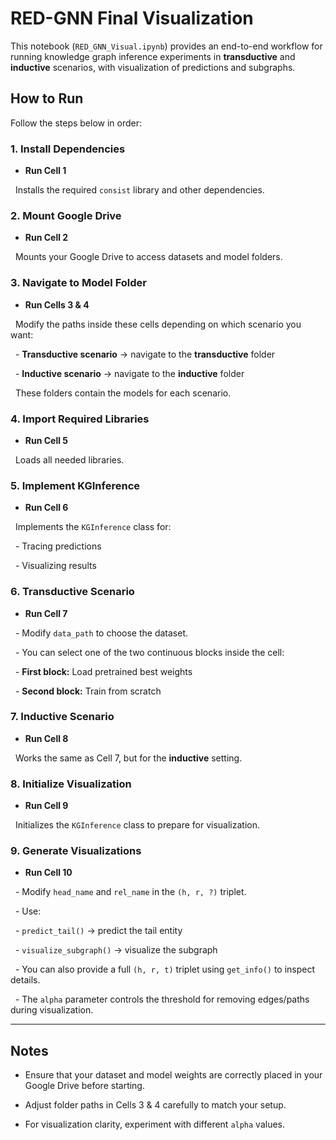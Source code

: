 # RED-GNN Final Visualization



This notebook (`RED_GNN_Visual.ipynb`) provides an end-to-end workflow for running knowledge graph inference experiments in **transductive** and **inductive** scenarios, with visualization of predictions and subgraphs.



## How to Run



Follow the steps below in order:



### 1. Install Dependencies

- **Run Cell 1**

&nbsp; Installs the required `consist` library and other dependencies.



### 2. Mount Google Drive

- **Run Cell 2**

&nbsp; Mounts your Google Drive to access datasets and model folders.



### 3. Navigate to Model Folder

- **Run Cells 3 & 4**

&nbsp; Modify the paths inside these cells depending on which scenario you want:

&nbsp; - **Transductive scenario** → navigate to the **transductive** folder

&nbsp; - **Inductive scenario** → navigate to the **inductive** folder

&nbsp; These folders contain the models for each scenario.



### 4. Import Required Libraries

- **Run Cell 5**

&nbsp; Loads all needed libraries.



### 5. Implement KGInference

- **Run Cell 6**

&nbsp; Implements the `KGInference` class for:

&nbsp; - Tracing predictions

&nbsp; - Visualizing results



### 6. Transductive Scenario

- **Run Cell 7**

&nbsp; - Modify `data_path` to choose the dataset.

&nbsp; - You can select one of the two continuous blocks inside the cell:

&nbsp;   - **First block:** Load pretrained best weights

&nbsp;   - **Second block:** Train from scratch



### 7. Inductive Scenario

- **Run Cell 8**

&nbsp; Works the same as Cell 7, but for the **inductive** setting.



### 8. Initialize Visualization

- **Run Cell 9**

&nbsp; Initializes the `KGInference` class to prepare for visualization.



### 9. Generate Visualizations

- **Run Cell 10**

&nbsp; - Modify `head_name` and `rel_name` in the `(h, r, ?)` triplet.

&nbsp; - Use:

&nbsp;   - `predict_tail()` → predict the tail entity

&nbsp;   - `visualize_subgraph()` → visualize the subgraph

&nbsp; - You can also provide a full `(h, r, t)` triplet using `get_info()` to inspect details.

&nbsp; - The `alpha` parameter controls the threshold for removing edges/paths during visualization.



---



## Notes

- Ensure that your dataset and model weights are correctly placed in your Google Drive before starting.

- Adjust folder paths in Cells 3 & 4 carefully to match your setup.

- For visualization clarity, experiment with different `alpha` values.

